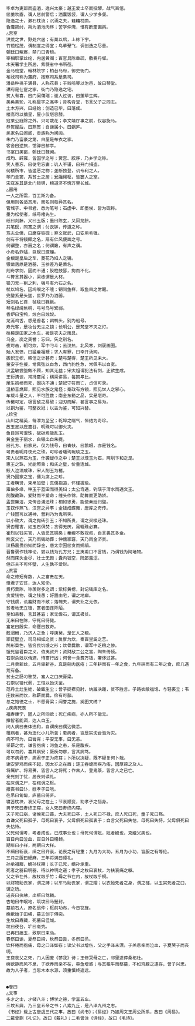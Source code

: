 <!-- { "loadSidebar": true } -->
    毕卓为吏部而盗酒，逸兴太豪；越王爱士卒而投醪，战气百倍。
    惩羹吹齑，谓人惩前警后；酒囊饭袋，谓人少学多餐。
    隐逸之士，漱石枕流；沉湎之夫，藉糟枕曲。
    昏庸桀纣，胡为酒池肉林；苦学仲淹，惟有断齑画粥。
    △宫室
    洪荒之世，野处穴居；有巢以后，上栋下宇。
    竹苞松茂，谓制度之得宜；鸟革翚飞，调创造之尽善。
    朝廷曰紫宸，禁门曰青琐。
    宰相职掌丝纶，内居黄阁；百官具陈章疏，敷奏丹墀。
    木天署学土所居，紫薇省中书所莅。
    金马班堂，翰林院宇；柏台乌府，御史衙门。
    布政司称为藩府，按察司系是臬司。
    潘岳种挑于满县，人称花县；于贱呜琴以治邑，故曰琴堂。
    谭府是仕宦之家，衙门乃隐逸之宅。
    贺人有喜，曰门阑蔼瑞；谢人过访，曰蓬荜生辉。
    美奂美轮，礼称屋宇之高华；肯构肯堂，书言父子之同志。
    土木方兴，曰经始；创造已毕，曰落成。
    楼高可以摘星，屋小仅堪容膝。
    寇莱公庭除之外，只可栽花；李文靖厅事之前，仅容旋马。
    恭贺屋后，曰燕贺；自谦属小，曰蜗庐。
    民家名曰闾阎，贵族称为阀阅。
    朱门乃富豪之第，白屋是布衣之家。
    客舍曰逆旅，馆驿曰邮亭。
    书室曰美窗，朝廷曰魏阙。
    成均、辟雍，皆国学之号；黉宫、胶序，乃乡学之称。
    笑人善忘，曰徙宅忘妻；讥人不谨，曰开门揖盗。
    何楼所市，皆滥恶之物；垄断独登，讥专利之人。
    荜门圭窦，系贫土之居；瓮牖绳枢，皆窭人之室。
    宋寇准其是北门锁钥，檀道济不愧万里长城。
    △器用
    一人之所需，百工斯为备。
    但用则各适其用，而名则每异其名。
    管城子、中书君，悉为笔号；石虚中、即墨侯，皆为砚称。
    墨为松使者，纸号楮先生。
    纸曰剡藤，又曰玉版；墨曰陈玄，又回龙脐。
    共笔砚，同富之谓；付衣钵，传道之称。
    笃志业儒，曰磨穿铁砚；弃文就武，曰安用毛锥。
    剑有干将镆鎁之名，扇有仁风便面之号。
    何谓整，亦扇之名；何谓籁，有声之谓。
    小舟名蚱蜢，巨舰曰艨艟。
    金根是皇后之车，菱花乃妇人之镜。
    银凿落原是酒器，玉参差乃是萧名。
    刻舟求剑，固而不通；胶柱鼓瑟，拘而不化。
    斗筲言其器小，梁栋谓是大材。
    铅刀无一割之利，强弓有六石之名。
    杖以鸠名，因鸠喉之不噎；钥同鱼样，取鱼目之常醒。
    兜鍪系是头盔，叵罗乃为酒器。
    短剑名匕首．毡毯曰氍毹。
    琴名绿绮焦桐，弓号乌号繁弱。
    香炉曰宝鸭，烛台曰烛奴。
    龙涎鸡舌，悉是香茗；鹢鸭头，别为船号。
    寿光客，是妆台无尘之镜；长明公，是梵堂不灭之灯。
    桔槔是田家之水车，袯是农夫之雨具。
    乌金，炭之美誉；忘归，矢之别名。
    夜可击，朝可炊，军中刁斗；云汉热，北风寒，刘褒画图。
    勉人发愤，曰猛着祖鞭；求人宥罪，曰幸开汤网。
    拔帜立帜，韩信之计甚奇；楚弓楚得，楚王所见未大。
    董安于性援，常佩弦以自急，西门豹性急，常佩韦以自宽。
    汉孟敏尝堕甑不顾，知其无益；宋太祖谓犯法有剑，正欲生成。
    王衍清谈，常持麈尾；横渠讲易，每拥皋比。
    尾生抱桥而死，固执不通；楚妃守符而亡，贞信可录。
    温桥昔燃犀，照见水族之鬼怪；秦政有方镜，照见世人之邪心。
    车载斗量之人，不可胜数；南金东箭之品，实是堪奇。
    传檄可定，极言敌之易破；迎刃而解，甚言事之易为。
    以铜为鉴，可整衣冠；以古为鉴，可知兴替。
    △珍宝
    山川之精英，每泄为至宝；乾坤之喘气，恒结为奇珍。
    故玉足以庇嘉谷，明珠可以御火灾。
    鱼目岂可混珠，碔砆焉能乱玉。
    黄金生于丽水，白银出自朱提。
    曰孔方、曰家兄，仅为钱号，曰青蚨、曰鹅眼，亦是钱名。
    可贵者明月夜光之珠，可珍者璠玙琬琰之玉。
    宋人以燕石为玉，什袭缇巾之中；楚王以璞玉为石，两刖卞和之足。
    惠王之珠，光能照乘；和氏之壁，价重连城。
    鲛人泣泪成珠，宋人削玉为楮。
    贤乃国家之宝，儒为席上之珍。
    王者聘贤，束帛加壁；真儒抱道，怀瑾握瑜。
    雍伯多缘，种玉于蓝田而得美妇；太公奇遇，钓璜于渭水而遇文王。
    剖腹藏珠，爱财而不爱命；缠头作锦，助舞而更助娇。
    孟尝廉洁，克俾合浦还珠；相如忠勇，能使秦廷归璧。
    玉钗作燕飞，汉宫之异事；金钱成蝶舞，唐库之奇传。
    广钱固可以通神，营利乃为鬼所笑。
    以小致大，谓之抛砖引玉；不知所贵，谓之买椟还珠。
    贤否罹害，如玉石俱焚；贪得无厌，虽辎珠必算。
    崔烈以钱买官，人皆恶其铜臭；秦嫂不敢视叔，自言畏其多金。
    熊衮父亡，天乃雨钱助葬；仲儒家窘，天乃雨金济贫。
    汉杨震畏四知而辞金，唐太宗因惩贪而赐绢。
    晋鲁褒作钱神论，尝以钱为孔方兄；王夷甫口不言钱，乃谓钱为阿堵物。
    然而床头金尽，壮士无颜；囊内钱空，阮郎羞涩。
    但匹夫不可怀壁，人生孰不爱财。
    △贫富
    命之修短有数，人之富贵在天。
    惟君子安贫，达人知命。
    贯朽粟陈，称羡财多之谓；紫标黄榜，封记钱库之名。
    贪爱钱物，谓之钱愚；好置由宅，谓之地癖。
    守钱虏，讥蓄财而不散；落魄夫，谓失业之无依。
    贫者地无立锥，富者田连阡陌。
    室如悬磬，言其甚窘；家无儋石，谓其极贫。
    无米曰在陈，守死曰待毙。
    富足曰殷实，命蹇曰数奇。
    甦涸鲋，乃济人之急；呼庚癸，是乞人之粮。
    家徒壁立，司马相如之贫；扊扅为炊，秦百里奚之苦。
    鹄形菜色，皆穷民饥饿之形；炊骨爨骸，谓军中乏粮之惨。
    饿死留君臣之义，伯夷叔齐；资财敌二公之富，陶朱倚顿。
    石崇杀妓以侑酒，恃富行凶；何曾一食费万钱，奢侈过甚。
    二月卖新丝，五月粜新谷，真是剜肉医疮；三年耕而有一年之食，九年耕而有三年之食，庶几遇荒有备。
    贫士之肠习黎苋，富人之口厌膏梁。
    石崇以错代薪，王恺以饴沃釜。
    范丹土灶生娃，破甑生尘；曾子捉襟见肘，纳履决踵，贫不胜言。子路衣敝褴饱，与轻裘立；韦庄数米而饮，称薪而爨，俭有可鄙。
    总之饱德之士，不愿膏梁；闻誉之施，奚图文绣？
    △疾病死丧
    福寿康宁，固人之所同欲；死亡疾病，亦人所不能无。
    推智者能调，达人自玉。
    问人病曰贵体违和，自谓疾曰偶沾微恙。
    罹病者，甚为造化小儿所苦；患病者，岂是实沈台验为灾。
    病不可为，曰膏肓；平安无事，曰无恙。
    采薪之忧，谦言抱病；河鱼之患，系是腹疾。
    可以勿药，喜其病安；厥疾勿瘳，言其病笃。
    疟不病君子，病君子正为疟耳；卜所以决疑，既不疑复何卜哉。
    谢安梦鸡而疾不起，因太岁之在酉；楚王吞蛭而疾乃痊，因厚德之及人。
    将属纩、将易篑，皆言人之将死；作古人、登鬼箓，皆言人之已亡。
    亲死则丁忧，居丧则读礼。
    在床谓之尸，在棺调之枢。
    报丧书曰讣，慰孝子曰唁。
    往吊曰匍匐，庐墓曰倚庐。
    寝苫枕块，哀父母之在土；节哀顺变，劝孝子之惜身。
    男子死曰寿终正寝，女人死曰寿终内寝。
    天子死曰崩，诸侯死曰薨，大夫死曰卒，土人死曰不禄，庶人死曰死，童子死曰殇。
    自谦父死曰孤子，母死曰哀子，父母俱死曰孤衷于；自言父死曰失怙，母死曰失恃，父母俱死曰失怙恃。
    父死何谓考，考者成也，已成事业也；母死何谓妣，妣者媲也，克媲父美也。
    百日内曰泣血，百日外曰稽颡。
    期年曰小祥，两期曰大样。
    不缉曰斩衰，缉之曰齐衰，论丧之有轻重；九月为大功，五月为小功，盲服之有等伦。
    三月之服曰緦麻，三年将满曰禫礼。
    孙承祖服，嫡孙杖期；长子已死，嫡孙承重。
    死者之器曰明器，待以神明之道；孝子之枚曰哀杖，为扶哀痛之躯。
    父之节在外，故杖取乎竹；母之节在内，故杖取乎桐。
    以财物助丧家，谓之赙；以车马助丧家，谓之赗；以衣殓死者之身，谓之禭，以玉实死者之口，谓之琀。
    送丧曰执绋，出枢曰驾輀。
    杏地曰牛眠地，筑坟曰马鬛封。
    墓前石人，原名翁仲；枢前功布，今日铭旌。
    挽歌始于田横，墓志创于傅奕。
    生坟曰寿藏，死墓曰佳城。
    坟曰夜台，圹曰毫究。
    已再曰瘗玉，致祭曰束刍。
    春祭曰谕，夏祭曰禘，秋祭曰尝，冬祭曰烝。
    饮杯棬而抱痛，母之口泽如存；读父书以增伤，父之手泽未泯。子羔悲亲而泣血，子夏哭子而丧明。
    王裒哀父之死，门人因废《蓼我》诗；王修哭母之亡，邻里遂停桑柘杜。
    树欲静而风不息，子欲养而亲不在，皋鱼增感；与其椎牛而祭墓，不如鸡豚之逮存，曾子兴思。
    故为人子者，当思木本水源，须重慎终追远。


    ●卷四
    △文事
    多才之士，才储八斗；博学之德，学富五车。
    三坟五典，乃三皇五帝之书；八索九丘，是八泽九州之志。
    《书经》载上古唐虞三代之事，故曰《尚书》；《易经》乃姬周文王周公所系，故曰《周易》。
    二戴曾删《礼记》，故曰《戴礼》；二毛曾注《诗经》，故曰《毛诗》。
